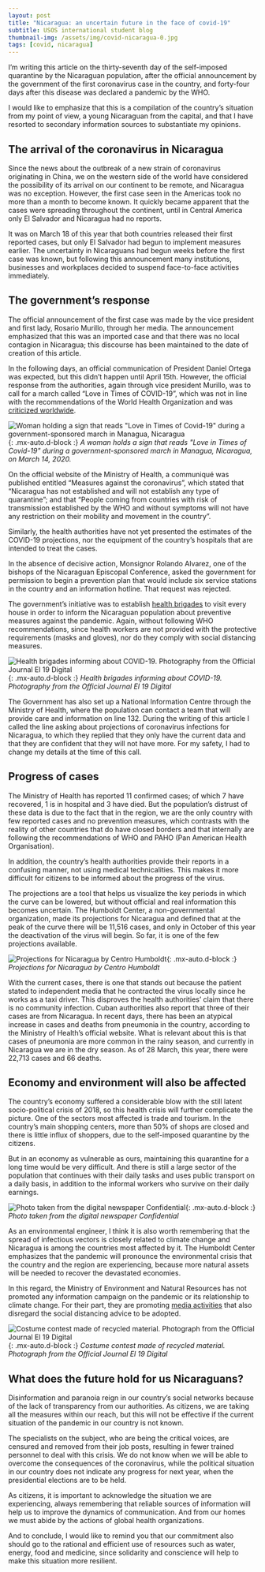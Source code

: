 ```yaml
---
layout: post
title: "Nicaragua: an uncertain future in the face of covid-19"
subtitle: USOS international student blog
thumbnail-img: /assets/img/covid-nicaragua-0.jpg
tags: [covid, nicaragua]
---
```

I’m writing this article on the thirty-seventh day of the self-imposed quarantine by the Nicaraguan population, after the official announcement by the government of the first coronavirus case in the country, and forty-four days after this disease was declared a pandemic by the WHO.

I would like to emphasize that this is a compilation of the country’s situation from my point of view, a young Nicaraguan from the capital, and that I have resorted to secondary information sources to substantiate my opinions.

## The arrival of the coronavirus in Nicaragua

Since the news about the outbreak of a new strain of coronavirus originating in China, we on the western side of the world have considered the possibility of its arrival on our continent to be remote, and Nicaragua was no exception. However, the first case seen in the Americas took no more than a month to become known. It quickly became apparent that the cases were spreading throughout the continent, until in Central America only El Salvador and Nicaragua had no reports.

It was on March 18 of this year that both countries released their first reported cases, but only El Salvador had begun to implement measures earlier. The uncertainty in Nicaraguans had begun weeks before the first case was known, but following this announcement many institutions, businesses and workplaces decided to suspend face-to-face activities immediately.

## The government’s response

The official announcement of the first case was made by the vice president and first lady, Rosario Murillo, through her media. The announcement emphasized that this was an imported case and that there was no local contagion in Nicaragua; this discourse has been maintained to the date of creation of this article.

In the following days, an official communication of President Daniel Ortega was expected, but this didn’t happen until April 15th. However, the official response from the authorities, again through vice president Murillo, was to call for a march called “Love in Times of COVID-19”, which was not in line with the recommendations of the World Health Organization and was [criticized worldwide](https://www.hrw.org/news/2020/04/10/nicaragua-reckless-covid-19-response).

![Woman holding a sign that reads "Love in Times of Covid-19" during a government-sponsored march in Managua, Nicaragua](/assets/img/covid-nicaragua-1.png){: .mx-auto.d-block :}
*A woman holds a sign that reads "Love in Times of Covid-19" during a government-sponsored march in Managua, Nicaragua, on March 14, 2020.*

On the official website of the Ministry of Health, a communiqué was published entitled “Measures against the coronavirus”, which stated that “Nicaragua has not established and will not establish any type of quarantine”; and that “People coming from countries with risk of transmission established by the WHO and without symptoms will not have any restriction on their mobility and movement in the country”.

Similarly, the health authorities have not yet presented the estimates of the COVID-19 projections, nor the equipment of the country’s hospitals that are intended to treat the cases.

In the absence of decisive action, Monsignor Rolando Alvarez, one of the bishops of the Nicaraguan Episcopal Conference, asked the government for permission to begin a prevention plan that would include six service stations in the country and an information hotline. That request was rejected.

The government’s initiative was to establish [health brigades](https://www.el19digital.com/articulos/ver/titulo:102570-continua-visita-a-hogares-sobre-medidas-preventivas-ante-el-covid-19-en-managua) to visit every house in order to inform the Nicaraguan population about preventive measures against the pandemic. Again, without following WHO recommendations, since health workers are not provided with the protective requirements (masks and gloves), nor do they comply with social distancing measures.

![Health brigades informing about COVID-19. Photography from the Official Journal El 19 Digital](/assets/img/covid-nicaragua-2.png){: .mx-auto.d-block :}
*Health brigades informing about COVID-19. Photography from the Official Journal El 19 Digital*

The Government has also set up a National Information Centre through the Ministry of Health, where the population can contact a team that will provide care and information on line 132. During the writing of this article I called the line asking about projections of coronavirus infections for Nicaragua, to which they replied that they only have the current data and that they are confident that they will not have more. For my safety, I had to change my details at the time of this call.

## Progress of cases
The Ministry of Health has reported 11 confirmed cases; of which 7 have recovered, 1 is in hospital and 3 have died. But the population’s distrust of these data is due to the fact that in the region, we are the only country with few reported cases and no prevention measures, which contrasts with the reality of other countries that do have closed borders and that internally are following the recommendations of WHO and PAHO (Pan American Health Organisation).

In addition, the country’s health authorities provide their reports in a confusing manner, not using medical technicalities. This makes it more difficult for citizens to be informed about the progress of the virus.

The projections are a tool that helps us visualize the key periods in which the curve can be lowered, but without official and real information this becomes uncertain. The Humboldt Center, a non-governmental organization, made its projections for Nicaragua and defined that at the peak of the curve there will be 11,516 cases, and only in October of this year the deactivation of the virus will begin. So far, it is one of the few projections available.

![Projections for Nicaragua by Centro Humboldt](/assets/img/covid-nicaragua-3.jpeg){: .mx-auto.d-block :}
*Projections for Nicaragua by Centro Humboldt*

With the current cases, there is one that stands out because the patient stated to independent media that he contracted the virus locally since he works as a taxi driver. This disproves the health authorities’ claim that there is no community infection. Cuban authorities also report that three of their cases are from Nicaragua.
In recent days, there has been an atypical increase in cases and deaths from pneumonia in the country, according to the Ministry of Health’s official website. What is relevant about this is that cases of pneumonia are more common in the rainy season, and currently in Nicaragua we are in the dry season. As of 28 March, this year, there were 22,713 cases and 66 deaths.

## Economy and environment will also be affected
The country’s economy suffered a considerable blow with the still latent socio-political crisis of 2018, so this health crisis will further complicate the picture. One of the sectors most affected is trade and tourism. In the country’s main shopping centers, more than 50% of shops are closed and there is little influx of shoppers, due to the self-imposed quarantine by the citizens.

But in an economy as vulnerable as ours, maintaining this quarantine for a long time would be very difficult. And there is still a large sector of the population that continues with their daily tasks and uses public transport on a daily basis, in addition to the informal workers who survive on their daily earnings.

![Photo taken from the digital newspaper Confidential](/assets/img/covid-nicaragua-4.jpg){: .mx-auto.d-block :}
*Photo taken from the digital newspaper Confidential*

As an environmental engineer, I think it is also worth remembering that the spread of infectious vectors is closely related to climate change and Nicaragua is among the countries most affected by it. The Humboldt Center emphasizes that the pandemic will pronounce the environmental crisis that the country and the region are experiencing, because more natural assets will be needed to recover the devastated economies.

In this regard, the Ministry of Environment and Natural Resources has not promoted any information campaign on the pandemic or its relationship to climate change. For their part, they are promoting [media activities](https://www.el19digital.com/articulos/ver/titulo:102123-marena-promueve-el-cuido-de-la-madre-tierra-con-concurso-de-trajes-elaborados-con-material-reciclado) that also disregard the social distancing advice to be adopted.

![Costume contest made of recycled material. Photograph from the Official Journal El 19 Digital](/assets/img/covid-nicaragua-5.jpeg){: .mx-auto.d-block :}
*Costume contest made of recycled material. Photograph from the Official Journal El 19 Digital*

## What does the future hold for us Nicaraguans?

Disinformation and paranoia reign in our country’s social networks because of the lack of transparency from our authorities. As citizens, we are taking all the measures within our reach, but this will not be effective if the current situation of the pandemic in our country is not known.

The specialists on the subject, who are being the critical voices, are censured and removed from their job posts, resulting in fewer trained personnel to deal with this crisis. We do not know when we will be able to overcome the consequences of the coronavirus, while the political situation in our country does not indicate any progress for next year, when the presidential elections are to be held.

As citizens, it is important to acknowledge the situation we are experiencing, always remembering that reliable sources of information will help us to improve the dynamics of communication. And from our homes we must abide by the actions of global health organizations.

And to conclude, I would like to remind you that our commitment also should go to the rational and efficient use of resources such as water, energy, food and medicine, since solidarity and conscience will help to make this situation more resilient.
